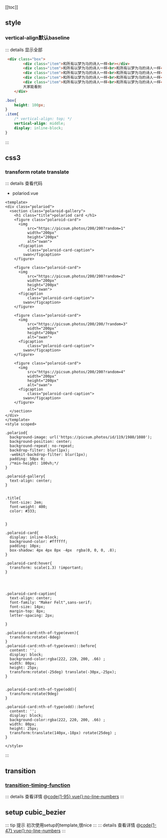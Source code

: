[[toc]]
## style
### vertical-align默认baseline
::: details 显示全部
```html
 <div class="box">
        <div class="item">和所有以梦为马的诗人一样<br></div>
        <div class="item">和所有以梦为马的诗人一样<br>和所有以梦为马的诗人一样<br></div>
        <div class="item">和所有以梦为马的诗人一样<br>和所有以梦为马的诗人一样<br></div>
        <div class="item">和所有以梦为马的诗人一样<br>和所有以梦为马的诗人一样<br></div>
        <div class="item">和所有以梦为马的诗人一样<br>和所有以梦为马的诗人一样<br>和所有以梦为马的诗人一样<br></div>
        大家能看到
    </div>
```
```css
.box{
    height: 100px;
}
.item{
    /* vertical-align: top; */
    vertical-align: middle;
    display: inline-block;
}
```
:::

## css3
### transform rotate translate
::: details 查看代码
- polariod.vue
```vue
<template>
<div class="polariod">
  <section class="polaroid-gallery">
    <h1 class="title">polariod card </h1>
    <figure class="polaroid-card">
      <img
          src="https://picsum.photos/200/200?random=1"
          width="200px"
          height="200px"
          alt="swan">
      <figcaption
          class="polaroid-card-caption">
        swan</figcaption>
    </figure>

    <figure class="polaroid-card">
      <img
          src="https://picsum.photos/200/200?random=2"
          width="200px"
          height="200px"
          alt="swan">
      <figcaption
          class="polaroid-card-caption">
        swan</figcaption>
    </figure>

    <figure class="polaroid-card">
      <img
          src="https://picsum.photos/200/200/?random=3"
          width="200px"
          height="200px"
          alt="swan">
      <figcaption
          class="polaroid-card-caption">
        swan</figcaption>
    </figure>

    <figure class="polaroid-card">
      <img
          src="https://picsum.photos/200/200?random=4"
          width="200px"
          height="200px"
          alt="swan">
      <figcaption
          class="polaroid-card-caption">
        swan</figcaption>
    </figure>

  </section>
</div>
</template>
<style scoped>

.polariod{
  background-image: url('https://picsum.photos/id/119/1980/1080');
  background-position: center;
  background-repeat: no-repeat;
  backdrop-filter: blur(1px);
  -webkit-backdrop-filter: blur(1px);
  padding: 50px 0;
  /*min-height: 100vh;*/
}

.polaroid-gallery{
  text-align: center;
}


.title{
  font-size: 2em;
  font-weight: 400;
  color: #333;


}

.polaroid-card{
  display: inline-block;
  background-color: #ffffff;
  padding: 10px;
  box-shadow: 4px 4px 8px -4px  rgba(0, 0, 0, .8);
}

.polaroid-card:hover{
  transform: scale(1.3) !important;
}




.polaroid-card-caption{
  text-align: center;
  font-family: "Maker Felt",sans-serif;
  font-size: 14px;
  margin-top: 8px;
  letter-spacing: 2px;

}

.polaroid-card:nth-of-type(even){
  transform:rotate(-8deg)
}
.polaroid-card:nth-of-type(even)::before{
  content: '';
  display: block;
  background-color:rgba(222, 220, 200, .66) ;
  width: 80px;
  height: 25px;
  transform:rotate(-25deg) translate(-30px,-25px);
}


.polaroid-card:nth-of-type(odd){
  transform:rotate(9deg)
}

.polaroid-card:nth-of-type(odd)::before{
  content: '';
  display: block;
  background-color:rgba(222, 220, 200, .66) ;
  width: 80px;
  height: 25px;
  transform:translate(140px,-18px) rotate(25deg) ;
}

</style>
```
:::
<ClientOnly>
<polariod></polariod>
</ClientOnly>

## transition
### [transition-timing-function](https://developer.mozilla.org/zh-CN/docs/Web/CSS/transition-timing-function)
::: details 查看详情
@[code{1-95} vue{}:no-line-numbers](../.vuepress/components/collections/css3/transition_timing_function.vue)
:::
<ClientOnly>
<transition-timing-function></transition-timing-function>
</ClientOnly>  

## setup cubic_bezier 
::: tip 提示
初次使用setup的template,很nice
:::
::: details 查看详情
@[code{1-47} vue{}:no-line-numbers](../.vuepress/components/collections/css3/cubic_bezier.vue)
:::
<ClientOnly>
<cubic-bezier></cubic-bezier>
</ClientOnly>